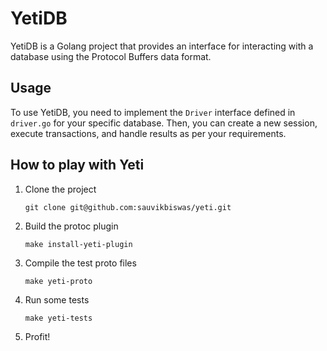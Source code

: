 # YetiDB

YetiDB is a Golang project that provides an interface for interacting with a database using the Protocol Buffers data format.

## Usage

To use YetiDB, you need to implement the `Driver` interface defined in `driver.go` for your specific database. Then, you can create a new session, execute transactions, and handle results as per your requirements.

## How to play with Yeti

1. Clone the project

    `git clone git@github.com:sauvikbiswas/yeti.git`

2. Build the protoc plugin

    `make install-yeti-plugin`

3. Compile the test proto files

    `make yeti-proto`

4. Run some tests

    `make yeti-tests`

4. Profit!